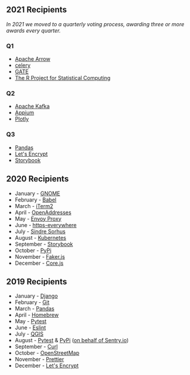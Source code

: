 ## 2021 Recipients
_In 2021 we moved to a quarterly voting process, awarding three or more awards every quarter._
### Q1 
* [Apache Arrow](https://github.com/apache/arrow)
* [celery](https://github.com/celery/celery)
* [GATE](https://gate.ac.uk/)
* [The R Project for Statistical Computing](https://www.r-project.org/)
### Q2
* [Apache Kafka](https://github.com/apache/kafka)
* [Appium](https://github.com/appium/appium)
* [Plotly](https://github.com/plotly)
### Q3
* [Pandas](https://github.com/pandas-dev/pandas)
* [Let's Encrypt](https://github.com/letsencrypt)
* [Storybook](https://github.com/storybookjs/storybook)
 

## 2020 Recipients
* January - [GNOME](https://www.gnome.org/)
* February - [Babel](https://github.com/babel/babel)
* March - [iTerm2](https://github.com/gnachman/iTerm2)
* April - [OpenAddresses](https://github.com/openaddresses/openaddresses)
* May - [Envoy Proxy](https://github.com/envoyproxy/envoy)
* June - [https-everywhere](https://github.com/EFForg/https-everywhere)
* July - [Sindre Sorhus](https://github.com/sindresorhus)
* August - [Kubernetes](https://github.com/kubernetes/kubernetes)
* September - [Storybook](https://github.com/storybookjs/storybook)
* October - [PyPi](https://github.com/pypa/warehouse)
* November - [Faker.js](https://github.com/Marak/faker.js)
* December - [Core.js](https://github.com/zloirock/core-js)

## 2019 Recipients
* January - [Django](https://github.com/django/django)
* February - [Git](https://github.com/git/git)
* March - [Pandas](https://github.com/pandas-dev/pandas)
* April - [Homebrew](https://github.com/Homebrew)
* May - [Pytest](https://github.com/pytest-dev/pytest)
* June - [Eslint](https://github.com/eslint/eslint)
* July - [QGIS](https://github.com/qgis/QGIS)
* August - [Pytest](https://github.com/pytest-dev/pytest) & [PyPi](https://github.com/pypa/warehouse) ([on behalf of Sentry.io](https://blog.sentry.io/2020/02/18/funding-open-source))
* September - [Curl](https://github.com/curl/curl)
* October - [OpenStreetMap](https://www.openstreetmap.org)
* November - [Prettier](https://github.com/prettier/prettier)
* December - [Let's Encrypt](https://github.com/letsencrypt) 

